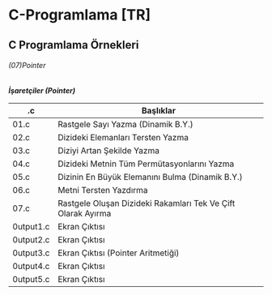 # C-Programlama [TR]

## C Programlama Örnekleri

######  (07)Pointer


***İşaretçiler (Pointer)***


| .c        | Başlıklar                              |
|-----------|----------------------------------------|
| 01.c      | Rastgele Sayı Yazma (Dinamik B.Y.)     |
| 02.c      | Dizideki Elemanları Tersten Yazma      |
| 03.c      | Diziyi Artan Şekilde Yazma             |
| 04.c      | Dizideki Metnin Tüm Permütasyonlarını Yazma|
| 05.c      | Dizinin En Büyük Elemanını Bulma (Dinamik B.Y.) |
| 06.c      | Metni Tersten Yazdırma                 |
| 07.c      | Rastgele Oluşan Dizideki Rakamları Tek Ve Çift Olarak Ayırma |
| 0utput1.c | Ekran Çıktısı                          |
| 0utput2.c | Ekran Çıktısı                          |
| 0utput3.c | Ekran Çıktısı \(Pointer Aritmetiği\)   |
| 0utput4.c | Ekran Çıktısı                          |
| 0utput5.c | Ekran Çıktısı                          |
